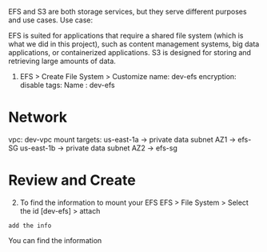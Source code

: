 
EFS and S3 are both storage services, but they serve different purposes and use cases.
Use case:

EFS is suited for applications that require a shared file system (which is what we did in this project), such as content management systems, big data applications, or containerized applications.
S3 is designed for storing and retrieving large amounts of data.

1. EFS > Create File System > Customize
name: dev-efs
encryption: disable
tags: Name : dev-efs

Network
========
vpc: dev-vpc
mount targets:
us-east-1a -> private data subnet AZ1 -> efs-SG
us-east-1b -> private data subnet AZ2 -> efs-sg

Review and Create
=================

2. To find the information to mount your EFS
EFS > File System > Select the id [dev-efs] > attach 

```
add the info
```

You can find the information 

